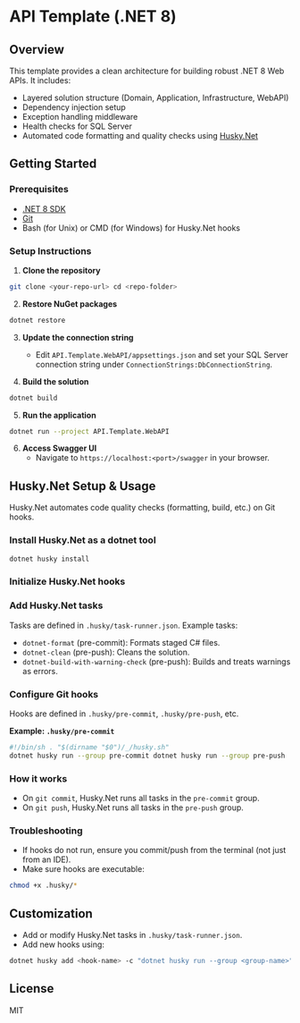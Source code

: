 # API Template (.NET 8)

## Overview

This template provides a clean architecture for building robust .NET 8 Web APIs. It includes:
- Layered solution structure (Domain, Application, Infrastructure, WebAPI)
- Dependency injection setup
- Exception handling middleware
- Health checks for SQL Server
- Automated code formatting and quality checks using [Husky.Net](https://github.com/alirezanet/Husky.Net)

## Getting Started

### Prerequisites

- [.NET 8 SDK](https://dotnet.microsoft.com/download/dotnet/8.0)
- [Git](https://git-scm.com/)
- Bash (for Unix) or CMD (for Windows) for Husky.Net hooks

### Setup Instructions

1. **Clone the repository**
```bash
git clone <your-repo-url> cd <repo-folder>
```
2. **Restore NuGet packages**
```bash
dotnet restore
```
3. **Update the connection string**
   - Edit `API.Template.WebAPI/appsettings.json` and set your SQL Server connection string under `ConnectionStrings:DbConnectionString`.

4. **Build the solution**
```bash
dotnet build
```
5. **Run the application**
```bash
dotnet run --project API.Template.WebAPI
```
6. **Access Swagger UI**
   - Navigate to `https://localhost:<port>/swagger` in your browser.

## Husky.Net Setup & Usage

Husky.Net automates code quality checks (formatting, build, etc.) on Git hooks.

### Install Husky.Net as a dotnet tool
```bash
dotnet husky install
```
### Initialize Husky.Net hooks

### Add Husky.Net tasks

Tasks are defined in `.husky/task-runner.json`. Example tasks:
- `dotnet-format` (pre-commit): Formats staged C# files.
- `dotnet-clean` (pre-push): Cleans the solution.
- `dotnet-build-with-warning-check` (pre-push): Builds and treats warnings as errors.

### Configure Git hooks

Hooks are defined in `.husky/pre-commit`, `.husky/pre-push`, etc.

**Example: `.husky/pre-commit`**
```bash
#!/bin/sh . "$(dirname "$0")/_/husky.sh"
dotnet husky run --group pre-commit dotnet husky run --group pre-push
```

### How it works

- On `git commit`, Husky.Net runs all tasks in the `pre-commit` group.
- On `git push`, Husky.Net runs all tasks in the `pre-push` group.

### Troubleshooting

- If hooks do not run, ensure you commit/push from the terminal (not just from an IDE).
- Make sure hooks are executable:
```bash
chmod +x .husky/*
```


## Customization

- Add or modify Husky.Net tasks in `.husky/task-runner.json`.
- Add new hooks using:
```bash
dotnet husky add <hook-name> -c "dotnet husky run --group <group-name>"
```


## License
MIT
